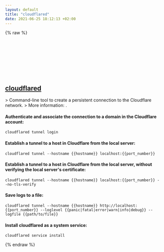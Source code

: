 ```yaml
---
layout: default
title: "cloudflared"
date: 2021-06-25 18:12:13 +02:00
---
```

{% raw %}
<h2 id="cloudflared">
  <a href="/en/common/cloudflared.html">cloudflared</a> <a href="#cloudflared"><svg class="icon">
    <use href="/assets/images/unicode_sprite.svg#link" />
  </svg></a>
</h2>
> Command-line tool to create a persistent connection to the Cloudflare network.
> More information: <https://developers.cloudflare.com/argo-tunnel/>.

#### Authenticate and associate the connection to a domain in the Cloudflare account:
```shell
cloudflared tunnel login
```
#### Establish a tunnel to a host in Cloudflare from the local server:
```shell
cloudflared tunnel --hostname {{hostname}} localhost:{{port_number}}
```
#### Establish a tunnel to a host in Cloudflare from the local server, without verifying the local server's certificate:
```shell
cloudflared tunnel --hostname {{hostname}} localhost:{{port_number}} --no-tls-verify
```
#### Save logs to a file:
```shell
cloudflared tunnel --hostname {{hostname}} http://localhost:{{port_number}} --loglevel {{panic|fatal|error|warn|info|debug}} --logfile {{path/to/file}}
```
#### Install cloudflared as a system service:
```shell
cloudflared service install
```
{% endraw %}